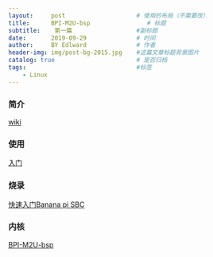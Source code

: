 ```yaml
---
layout:     post                    # 使用的布局（不需要改）
title:      BPI-M2U-bsp                # 标题 
subtitle:    第一篇                  #副标题
date:       2019-09-29              # 时间
author:     BY Edlward              # 作者
header-img: img/post-bg-2015.jpg    #这篇文章标题背景图片
catalog: true                       # 是否归档
tags:                               #标签
    - Linux
---
```


### 简介
[wiki](http://wiki.banana-pi.org/Banana_Pi_BPI-M2U) 

### 使用
[入门](http://wiki.banana-pi.org/Getting_Started_with_M2_Ultra_%26_Berry)  


### 烧录
[快速入门Banana pi SBC](http://wiki.banana-pi.org/Quick_Start_Banana_pi_SBC)  


### 内核
[BPI-M2U-bsp](https://github.com/BPI-SINOVOIP/BPI-M2U-bsp)    

 
